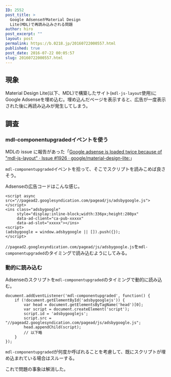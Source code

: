 ```yaml
---
ID: 2552
post_title: >
  Google AdsenseがMaterial Design
  Lite(MDL)で再読み込みされる問題
author: hiro
post_excerpt: ""
layout: post
permalink: https://b.0218.jp/20160722000557.html
published: true
post_date: 2016-07-22 00:05:57
slug: 20160722000557.html
---
```

<!--more-->
<h2>現象</h2>
Material Design Lite(以下、MDL)で構築したサイト(<code>mdl-js-layout</code>使用)にGoogle Adsenseを埋め込む。埋め込んだページを表示すると、広告が一度表示された後に再読み込みが発生してしまう。

<h2>調査</h2>
<h3>mdl-componentupgradedイベントを使う</h3>
MDLの issue に報告があった「<a href="https://github.com/google/material-design-lite/issues/1926">Google adsense is loaded twice because of "mdl-js-layout" · Issue #1926 · google/material-design-lite:</a>」

<code>mdl-componentupgraded</code>イベントを拾って、そこでスクリプトを読みこめば良さそう。

Adsenseの広告コードはこんな感じ。
<pre class="language-javascript"><code>&lt;script async src="//pagead2.googlesyndication.com/pagead/js/adsbygoogle.js"&gt;&lt;/script&gt;
&lt;ins class="adsbygoogle"
     style="display:inline-block;width:336px;height:280px"
     data-ad-client="ca-pub-xxxxx"
     data-ad-slot="xxxxx"&gt;&lt;/ins&gt;
&lt;script&gt;
(adsbygoogle = window.adsbygoogle || []).push({});
&lt;/script&gt;</code></pre>
<code>//pagead2.googlesyndication.com/pagead/js/adsbygoogle.js</code>を<code>mdl-componentupgraded</code>のタイミングで読み込むようにしてみる。

<h3>動的に読み込む</h3>
Adsenseのスクリプトを<code>mdl-componentupgraded</code>のタイミングで動的に読み込む。
<pre class="language-javascript"><code>document.addEventListener('mdl-componentupgraded', function() {
    if (!document.getElementById('adsbygooglejs')) {
        var head = document.getElementsByTagName('head')[0];
        var script = document.createElement('script');
        script.id = 'adsbygooglejs';
        script.src = "//pagead2.googlesyndication.com/pagead/js/adsbygoogle.js";
        head.appendChild(script);
        // 以下略
    }
});</code></pre>
<code>mdl-componentupgraded</code>が何度か呼ばれることを考慮して、既にスクリプトが埋め込まれている場合はスルーする。

これで問題の事象は解消した。